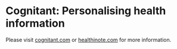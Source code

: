 # Cognitant: Personalising health information

Please visit [cognitant.com](https://www.cognitant.com) or [healthinote.com](https://patient.healthinote.com) for more information.
